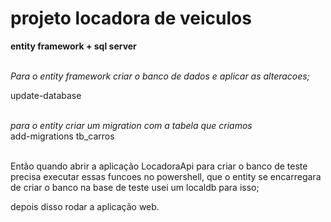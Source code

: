 # projeto locadora de veiculos

<b> entity framework + sql server </b><br><br>

*Para o entity framework criar o banco de dados e aplicar as alteracoes;* <br>

update-database<br><br>

*para o entity criar um migration com a tabela que criamos*<br>
add-migrations tb_carros

<br>
Então quando abrir a aplicação LocadoraApi para criar o banco de teste precisa executar essas funcoes no powershell, que o entity se encarregara de criar o banco na base de teste usei um localdb para isso;

depois disso rodar a aplicação web.